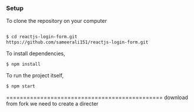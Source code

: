 ### Setup

To clone the repository on your computer 
```bash

$ cd reactjs-login-form.git
https://github.com/sameerali151/reactjs-login-form.git
```

To install dependencies,
```bash
$ npm install
```

To run the project itself,
```bash
$ npm start
```
==============================================
download from fork
we need to create a directer 
